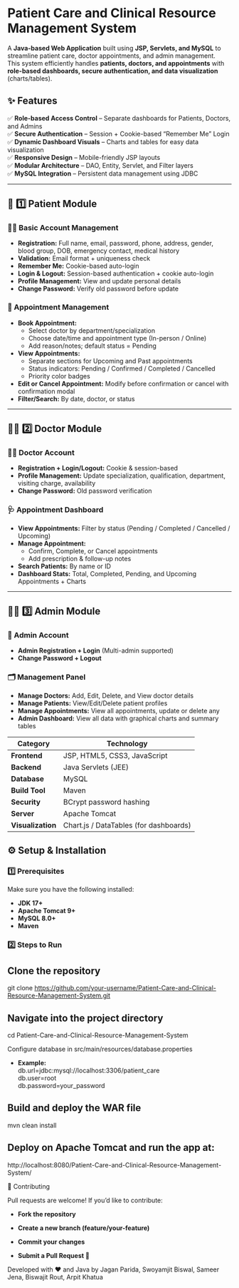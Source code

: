 # Patient Care and Clinical Resource Management System

A **Java-based Web Application** built using **JSP, Servlets, and MySQL** to streamline patient care, doctor appointments, and admin management.  
This system efficiently handles **patients, doctors, and appointments** with **role-based dashboards, secure authentication, and data visualization** (charts/tables).


## ✨ Features

✅ **Role-based Access Control** – Separate dashboards for Patients, Doctors, and Admins  
✅ **Secure Authentication** – Session + Cookie-based “Remember Me” Login  
✅ **Dynamic Dashboard Visuals** – Charts and tables for easy data visualization  
✅ **Responsive Design** – Mobile-friendly JSP layouts  
✅ **Modular Architecture** – DAO, Entity, Servlet, and Filter layers  
✅ **MySQL Integration** – Persistent data management using JDBC  

---

## 🧩 1️⃣ Patient Module

### 🧍‍♀️ Basic Account Management
- **Registration:** Full name, email, password, phone, address, gender, blood group, DOB, emergency contact, medical history  
- **Validation:** Email format + uniqueness check  
- **Remember Me:** Cookie-based auto-login  
- **Login & Logout:** Session-based authentication + cookie auto-login  
- **Profile Management:** View and update personal details  
- **Change Password:** Verify old password before update  

### 📅 Appointment Management
- **Book Appointment:**  
  - Select doctor by department/specialization  
  - Choose date/time and appointment type (In-person / Online)  
  - Add reason/notes; default status = Pending  
- **View Appointments:**  
  - Separate sections for Upcoming and Past appointments  
  - Status indicators: Pending / Confirmed / Completed / Cancelled  
  - Priority color badges  
- **Edit or Cancel Appointment:** Modify before confirmation or cancel with confirmation modal  
- **Filter/Search:** By date, doctor, or status  

---

## 👨‍⚕️ 2️⃣ Doctor Module

### 👨‍⚕️ Doctor Account
- **Registration + Login/Logout:** Cookie & session-based  
- **Profile Management:** Update specialization, qualification, department, visiting charge, availability  
- **Change Password:** Old password verification  

### 🩺 Appointment Dashboard
- **View Appointments:** Filter by status (Pending / Completed / Cancelled / Upcoming)  
- **Manage Appointment:**  
  - Confirm, Complete, or Cancel appointments  
  - Add prescription & follow-up notes  
- **Search Patients:** By name or ID  
- **Dashboard Stats:** Total, Completed, Pending, and Upcoming Appointments + Charts  

---

## 🧍‍♂️ 3️⃣ Admin Module

### 🔐 Admin Account
- **Admin Registration + Login** (Multi-admin supported)  
- **Change Password + Logout**

### 🗂️ Management Panel
- **Manage Doctors:** Add, Edit, Delete, and View doctor details  
- **Manage Patients:** View/Edit/Delete patient profiles  
- **Manage Appointments:** View all appointments, update or delete any  
- **Admin Dashboard:** View all data with graphical charts and summary tables  

| Category          | Technology                             |
| ----------------- | -------------------------------------- |
| **Frontend**      | JSP, HTML5, CSS3, JavaScript           |
| **Backend**       | Java Servlets (JEE)                    |
| **Database**      | MySQL                                  |
| **Build Tool**    | Maven                                  |
| **Security**      | BCrypt password hashing                |
| **Server**        | Apache Tomcat                          |
| **Visualization** | Chart.js / DataTables (for dashboards) |


## ⚙️ Setup & Installation

### 1️⃣ Prerequisites
Make sure you have the following installed:

- **JDK 17+**
- **Apache Tomcat 9+**
- **MySQL 8.0+**
- **Maven**

### 2️⃣ Steps to Run

## Clone the repository
git clone https://github.com/your-username/Patient-Care-and-Clinical-Resource-Management-System.git

## Navigate into the project directory
cd Patient-Care-and-Clinical-Resource-Management-System

Configure database in src/main/resources/database.properties
- **Example:** <br>
db.url=jdbc:mysql://localhost:3306/patient_care <br>
db.user=root<br>
db.password=your_password<br>

## Build and deploy the WAR file
mvn clean install

## Deploy on Apache Tomcat and run the app at:
http://localhost:8080/Patient-Care-and-Clinical-Resource-Management-System/


🤝 Contributing

Pull requests are welcome!
If you’d like to contribute:

- **Fork the repository**

- **Create a new branch (feature/your-feature)**

- **Commit your changes**

- **Submit a Pull Request 🎉**


Developed with ❤️ and Java by Jagan Parida, Swoyamjit Biswal, Sameer Jena, Biswajit Rout, Arpit Khatua

